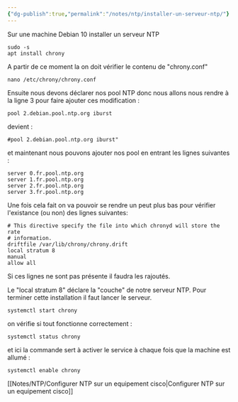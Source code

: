 ```yaml
---
{"dg-publish":true,"permalink":"/notes/ntp/installer-un-serveur-ntp/"}
---
```


Sur une machine Debian 10 installer un serveur NTP

```
sudo -s
apt install chrony
```

A partir de ce moment la on doit vérifier le contenu de "chrony.conf"

```
nano /etc/chrony/chrony.conf
```

Ensuite nous devons déclarer nos pool NTP donc nous allons nous rendre à la ligne 3 pour faire ajouter ces modification :

```
pool 2.debian.pool.ntp.org iburst
```

devient :

```
#pool 2.debian.pool.ntp.org iburst"
```

et maintenant nous pouvons ajouter nos pool en entrant les lignes suivantes :

```
server 0.fr.pool.ntp.org
server 1.fr.pool.ntp.org
server 2.fr.pool.ntp.org
server 3.fr.pool.ntp.org
```

Une fois cela fait on va pouvoir se rendre un peut plus bas pour vérifier l'existance (ou non) des lignes suivantes:

```
# This directive specify the file into which chronyd will store the rate
# information.
driftfile /var/lib/chrony/chrony.drift
local stratum 8
manual
allow all
```

Si ces lignes ne sont pas présente il faudra les rajoutés.

Le "local stratum 8" déclare la "couche" de notre serveur NTP. Pour terminer cette installation il faut lancer le serveur.

```
systemctl start chrony
```

on vérifie si tout fonctionne correctement :

```
systemctl status chrony
```

et ici la commande sert à activer le service à chaque fois que la machine est allumé :

```
systemctl enable chrony
```

[[Notes/NTP/Configurer NTP sur un equipement cisco\|Configurer NTP sur un equipement cisco]]